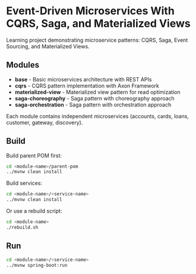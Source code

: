 # Event-Driven Microservices With CQRS, Saga, and Materialized Views

Learning project demonstrating microservice patterns: CQRS, Saga, Event Sourcing, and Materialized Views.

## Modules

- **base** - Basic microservices architecture with REST APIs
- **cqrs** - CQRS pattern implementation with Axon Framework
- **materialized-view** - Materialized view pattern for read optimization
- **saga-choreography** - Saga pattern with choreography approach
- **saga-orchestration** - Saga pattern with orchestration approach

Each module contains independent microservices (accounts, cards, loans, customer, gateway, discovery).

## Build

Build parent POM first:
```bash
cd <module-name>/parent-pom
../mvnw clean install
```

Build services:
```bash
cd <module-name>/<service-name>
../mvnw clean install
```

Or use a rebuild script:
```bash
cd <module-name>
./rebuild.sh
```

## Run

```bash
cd <module-name>/<service-name>
../mvnw spring-boot:run
```
